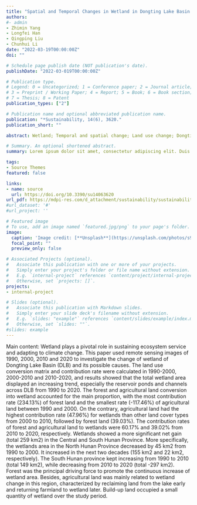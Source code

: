 ```yaml
---
title: "Spatial and Temporal Changes in Wetland in Dongting Lake Basin of China under Long Time Series from 1990 to 2020"
authors:
#- admin
- Zhimin Yang
- Longfei Han
- Qingping Liu
- Chunhui Li
date: "2022-03-19T00:00:00Z"
doi: ""

# Schedule page publish date (NOT publication's date).
publishDate: "2022-03-019T00:00:00Z"

# Publication type.
# Legend: 0 = Uncategorized; 1 = Conference paper; 2 = Journal article;
# 3 = Preprint / Working Paper; 4 = Report; 5 = Book; 6 = Book section;
# 7 = Thesis; 8 = Patent
publication_types: ["2"]

# Publication name and optional abbreviated publication name.
publication: "*Sustainability, 14(6), 3620."
publication_short: ""

abstract: Wetland; Temporal and spatial change; Land use change; Dongting Lake Basin

# Summary. An optional shortened abstract.
summary: Lorem ipsum dolor sit amet, consectetur adipiscing elit. Duis posuere tellus ac convallis placerat. Proin tincidunt magna sed ex sollicitudin condimentum.

tags:
- Source Themes
featured: false

links:
- name: source
  url: https://doi.org/10.3390/su14063620
url_pdf: https://mdpi-res.com/d_attachment/sustainability/sustainability-14-03620/article_deploy/sustainability-14-03620.pdf
#url_dataset: '#'
#url_project: ''

# Featured image
# To use, add an image named `featured.jpg/png` to your page's folder. 
image:
  caption: 'Image credit: [**Unsplash**](https://unsplash.com/photos/s9CC2SKySJM)'
  focal_point: ""
  preview_only: false

# Associated Projects (optional).
#   Associate this publication with one or more of your projects.
#   Simply enter your project's folder or file name without extension.
#   E.g. `internal-project` references `content/project/internal-project/index.md`.
#   Otherwise, set `projects: []`.
projects:
- internal-project

# Slides (optional).
#   Associate this publication with Markdown slides.
#   Simply enter your slide deck's filename without extension.
#   E.g. `slides: "example"` references `content/slides/example/index.md`.
#   Otherwise, set `slides: ""`.
#slides: example
---
```



Main content:
Wetland plays a pivotal role in sustaining ecosystem service and adapting to climate change. This paper used remote sensing images of 1990, 2000, 2010 and 2020 to investigate the change of wetland of Dongting Lake Basin (DLB) and its possible causes. The land use conversion matrix and contribution rate were calculated in 1990-2000, 2000-2010 and 2010-2020, and results showed that the total wetland area displayed an increasing trend, especially the reservoir ponds and channels across DLB from 1990 to 2020. The forest and agricultural land conversion into wetland accounted for the main proportion, with the most contribution rate (234.13%) of forest land and the smallest rate (-117.46%) of agricultural land between 1990 and 2000. On the contrary, agricultural land had the highest contribution rate (47.96%) for wetlands than other land cover types from 2000 to 2010, followed by forest land (39.03%). The contribution rates of forest and agricultural land to wetlands were 60.17% and 39.02% from 2010 to 2020, respectively. Wetlands showed a more significant net gain (total 259 km2) in the Central and South Hunan Province. More specifically, the wetlands area in the North Hunan Province decreased by 45 km2 from 1990 to 2000. It increased in the next two decades (155 km2 and 22 km2, respectively). The South Hunan province kept increasing from 1990 to 2010 (total 149 km2), while decreasing from 2010 to 2020 (total -297 km2). Forest was the principal driving force to promote the continuous increase of wetland area. Besides, agricultural land was mainly related to wetland change in this region, characterized by reclaiming land from the lake early and returning farmland to wetland later. Build-up land occupied a small quantity of wetland over the study period.

